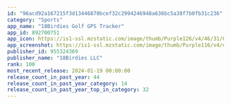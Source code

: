 ```yaml
---
id: "96acd92a167215f3d13446870bcef32c2994246948a636bc5a38f7b0fb31c236"
category: "Sports"
app_name: "18Birdies Golf GPS Tracker"
app_id: 892700751
app_icon: https://is1-ssl.mzstatic.com/image/thumb/Purple126/v4/46/31/0c/46310c05-7ae6-b6c6-3b94-60cdd6c8a733/AppIcon-0-0-1x_U007emarketing-0-7-0-sRGB-85-220.png/1024x1024bb.png
app_screenshot: https://is1-ssl.mzstatic.com/image/thumb/Purple116/v4/d4/4e/51/d44e5199-4040-b12a-8237-75c7cd15649f/74809f3a-596e-46fd-b42b-5998dcd7153c_18Birdies_Vertical_App_Store_1242x2688_1_072523.jpg/1242x2688bb.png
publisher_id: 955324369
publisher_name: "18Birdies LLC"
rank: 100
most_recent_release: 2024-01-19 00:00:00
release_count_in_past_year: 44
release_count_in_past_year_category: 14
release_count_in_past_year_top_in_category: 32
---
```

